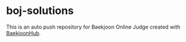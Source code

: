 # boj-solutions
This is an auto push repository for Baekjoon Online Judge created with [BaekjoonHub](https://github.com/BaekjoonHub/BaekjoonHub).

